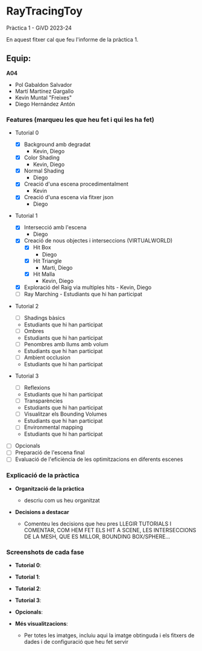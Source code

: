 # RayTracingToy
Pràctica 1 - GiVD 2023-24

En aquest fitxer cal que feu l'informe de la pràctica 1.

## Equip:
**A04**
* Pol Gabaldon Salvador
* Martí Martínez Gargallo
* Kevin Muntal "Freixes"
* Diego Hernández Antón

### Features (marqueu les que heu fet i qui les ha fet)
- Tutorial 0
    - [x] Background amb degradat
      - Kevin, Diego
    - [x] Color Shading
      - Kevin, Diego
    - [x] Normal Shading
      - Diego
    - [x] Creació d'una escena procedimentalment
      - Kevin
    - [x] Creació d'una escena via fitxer json
      - Diego
 - Tutorial 1
   - [x] Intersecció amb l'escena
      - Diego
   - [x] Creació de nous objectes i interseccions (VIRTUALWORLD) 
        - [x] Hit Box
          - Diego
        - [x] Hit Triangle
          - Marti, Diego
        - [x] Hit Malla
          - Kevin, Diego
   - [x] Exploració del Raig via multiples hits
          - Kevin, Diego
   - [ ] Ray Marching
          - Estudiants que hi han participat
       
- Tutorial 2
  - [ ] Shadings bàsics
   - Estudiants que hi han participat
  - [ ] Ombres
   - Estudiants que hi han participat
  - [ ] Penombres amb llums amb volum
   - Estudiants que hi han participat
  - [ ] Ambient occlusion
   - Estudiants que hi han participat

- Tutorial 3
  - [ ] Reflexions 
   - Estudiants que hi han participat
  - [ ] Transparències
   - Estudiants que hi han participat
  - [ ] Visualitzar els Bounding Volumes
   - Estudiants que hi han participat
  - [ ] Environmental mapping
   - Estudiants que hi han participat

- [ ] Opcionals
- [ ] Preparació de l'escena final
- [ ] Evaluació de l'eficiència de les optimitzacions en diferents escenes

### Explicació de la pràctica    
  * **Organització de la pràctica**
    * descriu com us heu organitzat
  
  * **Decisions a destacar**
    * Comenteu les decisions que heu pres 
    LLEGIR TUTORIALS I COMENTAR, COM HEM FET ELS HIT A SCENE, LES INTERSECCIONS DE LA MESH, QUE ES MILLOR, BOUNDING BOX/SPHERE...
### Screenshots de cada fase
* **Tutorial 0**: 

* **Tutorial 1**: 

* **Tutorial 2**: 

* **Tutorial 3**:  

* **Opcionals**:


* **Més visualitzacions**:

   * Per totes les imatges, incluiu aqui la imatge obtinguda i els fitxers de dades 
   i de configuració que heu fet servir
